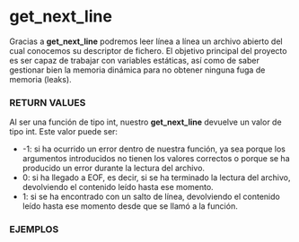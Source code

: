 # get_next_line
Gracias a **get_next_line** podremos leer línea a línea un archivo abierto del cual conocemos su descriptor de fichero. El objetivo principal del proyecto es ser
capaz de trabajar con variables estáticas, así como de saber gestionar bien la memoria dinámica para no obtener ninguna fuga de memoria (leaks).

### RETURN VALUES
Al ser una función de tipo int, nuestro **get_next_line** devuelve un valor de tipo int. Este valor puede ser:
<ul>
 <li>-1: si ha ocurrido un error dentro de nuestra función, ya sea porque los argumentos introducidos no tienen los valores correctos o porque se ha producido un error
durante la lectura del archivo.</li>
 <li> 0: si ha llegado a EOF, es decir, si se ha terminado la lectura del archivo, devolviendo el contenido leído hasta ese momento.</li>
 <li> 1: si se ha encontrado con un salto de línea, devolviendo el contenido leído hasta ese momento desde que se llamó a la función.</li>
</ul>

### EJEMPLOS
